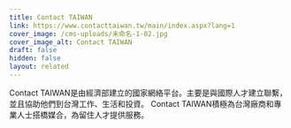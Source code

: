 ```yaml
---
title: Contact TAIWAN
link: https://www.contacttaiwan.tw/main/index.aspx?lang=1
cover_image: /cms-uploads/未命名-1-02.jpg
cover_image_alt: Contact TAIWAN
draft: false
hidden: false
layout: related
---
```

Contact TAIWAN是由經濟部建立的國家網絡平台。主要是與國際人才建立聯繫，並且協助他們到台灣工作、生活和投資。 Contact TAIWAN積極為台灣廠商和專業人士搭橋媒合，為留住人才提供服務。